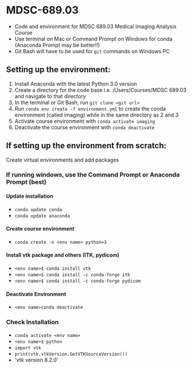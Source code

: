 # MDSC-689.03
- Code and environment for MDSC 689.03 Medical Imaging Analysis Course
- Use terminal on Mac or Command Prompt on Windows for conda (Anaconda Prompt may be better!!)
- Git Bash will have to be used for `git` commands on Windows PC

## Setting up the environment:

1. Install Anaconda with the latest Python 3.0 version
2. Create a directory for the code base i.e. /Users/Courses/MDSC 689.03 and navigate to that directory
3. In the terminal or Git Bash, run `git clone <git url>`
4. Run `conda env create -f environment.yml` to create the conda environment (called imaging) while in the same directory as 2 and 3
5. Activate course environment with `conda activate imaging`
6. Deactivate the course environment with `conda deactivate`

## If setting up the environment from scratch:

Create virtual environments and add packages
  ### If running windows, use the Command Prompt or Anaconda Prompt (best)
  
  #### Update installation
  - `conda update conda`
  - `conda update anaconda`
  
  #### Create course environment
  - `conda create -n <env name> python=3`
  
  #### Install vtk package and others (ITK, pydicom)
  - `<env name>$ conda install vtk`
  - `<env name>$ conda install -c conda-forge itk`
  - `<env name>$ conda install -c conda-forge pydicom`
  
  #### Deactivate Environment
  - `<env name>conda deactivate`
  
  ### Check Installation
  - `conda activate <env name>`
  - `<env name>$ python`
  - `import vtk`
  - `print(vtk.vtkVersion.GetVTKSourceVersion())`
  - 'vtk version 8.2.0'
  
  
